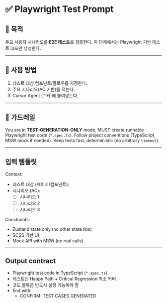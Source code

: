 # ✅ Playwright Test Prompt

## 🎯 목적
주요 사용자 시나리오를 **E2E 테스트**로 검증한다.
이 단계에서는 Playwright 기반 테스트 코드만 생성한다.

---

## 📌 사용 방법
1. 테스트 대상 컴포넌트/플로우를 지정한다.
2. 주요 시나리오(AC 기반)를 적는다.
3. Cursor Agent (⌃+I)에 붙여넣는다.

---

## 🚦 가드레일
You are in **TEST-GENERATION-ONLY** mode.
MUST create runnable Playwright test code (`*.spec.ts`).
Follow project conventions (TypeScript, MSW mock if needed).
Keep tests fast, deterministic (no arbitrary `timeout`).

---

## 입력 템플릿
Context:
- 테스트 대상 (페이지/컴포넌트):
- 시나리오 (AC):
  - [ ] 시나리오 1
  - [ ] 시나리오 2
  - [ ] 시나리오 3

Constraints:
- Zustand state only (no other state libs)
- SCSS 기반 UI
- Mock API with MSW (no real calls)

---

## Output contract
- Playwright test code in TypeScript (`*.spec.ts`)
- 테스트는 Happy Path + Critical Regression 최소 커버
- 코드 블록은 반드시 실행 가능해야 함
- End with:
  - CONFIRM: TEST CASES GENERATED